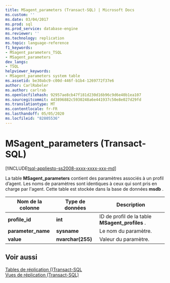 ```yaml
---
title: MSagent_parameters (Transact-SQL) | Microsoft Docs
ms.custom: ''
ms.date: 03/04/2017
ms.prod: sql
ms.prod_service: database-engine
ms.reviewer: ''
ms.technology: replication
ms.topic: language-reference
f1_keywords:
- MSagent_parameters_TSQL
- MSagent_parameters
dev_langs:
- TSQL
helpviewer_keywords:
- MSagent_parameters system table
ms.assetid: be30abc9-c00d-446f-b1b4-1269772f37e6
author: CarlRabeler
ms.author: carlrab
ms.openlocfilehash: 92957ae8cb47f181d230d16b96c9d6e40b1ea107
ms.sourcegitcommit: 4d3896882c5930248a6e441937c50e8e027d29fd
ms.translationtype: MT
ms.contentlocale: fr-FR
ms.lasthandoff: 05/05/2020
ms.locfileid: "82805536"
---
```

# <a name="msagent_parameters-transact-sql"></a>MSagent_parameters (Transact-SQL)
[!INCLUDE[tsql-appliesto-ss2008-xxxx-xxxx-xxx-md](../../includes/tsql-appliesto-ss2008-xxxx-xxxx-xxx-md.md)]

  La table **MSagent_parameters** contient des paramètres associés à un profil d’agent. Les noms de paramètres sont identiques à ceux qui sont pris en charge par l'agent. Cette table est stockée dans la base de données **msdb** .  
  
|Nom de la colonne|Type de données|Description|  
|-----------------|---------------|-----------------|  
|**profile_id**|**int**|ID de profil de la table **MSagent_profiles** .|  
|**parameter_name**|**sysname**|Le nom du paramètre.|  
|**value**|**nvarchar(255)**|Valeur du paramètre.|  
  
## <a name="see-also"></a>Voir aussi  
 [Tables de réplication &#40;&#41;Transact-SQL](../../relational-databases/system-tables/replication-tables-transact-sql.md)   
 [Vues de réplication &#40;Transact-SQL&#41;](../../relational-databases/system-views/replication-views-transact-sql.md)  
  
  
